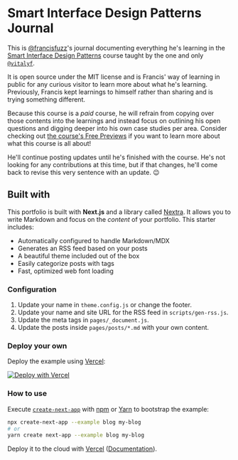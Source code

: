 # Smart Interface Design Patterns Journal

This is [@francisfuzz](https://github.com/francisfuzz)'s journal documenting everything he's learning in the [Smart Interface Design Patterns](https://smart-interface-design-patterns.com/) course taught by the one and only [`@vitalyf`](https://twitter.com/vitalyf).

It is open source under the MIT license and is Francis' way of learning in public for any curious visitor to learn more about what he's learning. Previously, Francis kept learnings to himself rather than sharing and is trying something different.

Because this course is a _paid_ course, he will refrain from copying over those contents into the learnings and instead focus on outlining his open questions and digging deeper into his own case studies per area. Consider checking out [the course's Free Previews](https://www.youtube.com/watch?v=aSP5oR9g-ss) if you want to learn more about what this course is all about!

He'll continue posting updates until he's finished with the course. He's not looking for any contributions at this time, but if that changes, he'll come back to revise this very sentence with an update. 😉

## Built with

This portfolio is built with **Next.js** and a library called [Nextra](https://nextra.vercel.app/). It allows you to write Markdown and focus on the _content_ of your portfolio. This starter includes:

- Automatically configured to handle Markdown/MDX
- Generates an RSS feed based on your posts
- A beautiful theme included out of the box
- Easily categorize posts with tags
- Fast, optimized web font loading

### Configuration

1. Update your name in `theme.config.js` or change the footer.
1. Update your name and site URL for the RSS feed in `scripts/gen-rss.js`.
1. Update the meta tags in `pages/_document.js`.
1. Update the posts inside `pages/posts/*.md` with your own content.

### Deploy your own

Deploy the example using [Vercel](https://vercel.com?utm_source=github&utm_medium=readme&utm_campaign=next-example):

[![Deploy with Vercel](https://vercel.com/button)](https://vercel.com/new/git/external?repository-url=https://github.com/vercel/nextjs-portfolio-starter&project-name=portfolio&repository-name=portfolio)

### How to use

Execute [`create-next-app`](https://github.com/vercel/next.js/tree/canary/packages/create-next-app) with [npm](https://docs.npmjs.com/cli/init) or [Yarn](https://yarnpkg.com/lang/en/docs/cli/create/) to bootstrap the example:

```bash
npx create-next-app --example blog my-blog
# or
yarn create next-app --example blog my-blog
```

Deploy it to the cloud with [Vercel](https://vercel.com/new?utm_source=github&utm_medium=readme&utm_campaign=next-example) ([Documentation](https://nextjs.org/docs/deployment)).
